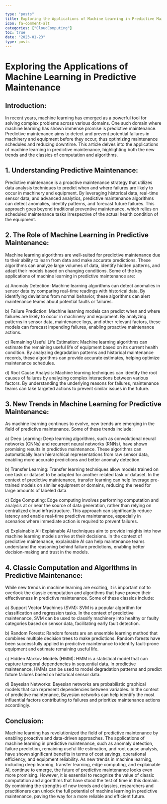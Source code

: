 ```yaml
---

type: "posts"
title: Exploring the Applications of Machine Learning in Predictive Maintenance
icon: fa-comment-alt
categories: ["CloudComputing"]
toc: true
date: "2023-01-23"
type: posts
---
```





# Exploring the Applications of Machine Learning in Predictive Maintenance

## Introduction:

In recent years, machine learning has emerged as a powerful tool for solving complex problems across various domains. One such domain where machine learning has shown immense promise is predictive maintenance. Predictive maintenance aims to detect and prevent potential failures in machinery and equipment before they occur, thus optimizing maintenance schedules and reducing downtime. This article delves into the applications of machine learning in predictive maintenance, highlighting both the new trends and the classics of computation and algorithms.

## 1. Understanding Predictive Maintenance:

Predictive maintenance is a proactive maintenance strategy that utilizes data analysis techniques to predict when and where failures are likely to occur in machinery and equipment. By leveraging historical data, real-time sensor data, and advanced analytics, predictive maintenance algorithms can detect anomalies, identify patterns, and forecast future failures. This approach goes beyond traditional preventive maintenance, which relies on scheduled maintenance tasks irrespective of the actual health condition of the equipment.

## 2. The Role of Machine Learning in Predictive Maintenance:

Machine learning algorithms are well-suited for predictive maintenance due to their ability to learn from data and make accurate predictions. These algorithms can analyze large volumes of data, identify hidden patterns, and adapt their models based on changing conditions. Some of the key applications of machine learning in predictive maintenance are:

a) Anomaly Detection: Machine learning algorithms can detect anomalies in sensor data by comparing real-time readings with historical data. By identifying deviations from normal behavior, these algorithms can alert maintenance teams about potential faults or failures.

b) Failure Prediction: Machine learning models can predict when and where failures are likely to occur in machinery and equipment. By analyzing patterns in sensor data, maintenance logs, and other relevant factors, these models can forecast impending failures, enabling proactive maintenance actions.

c) Remaining Useful Life Estimation: Machine learning algorithms can estimate the remaining useful life of equipment based on its current health condition. By analyzing degradation patterns and historical maintenance records, these algorithms can provide accurate estimates, helping optimize maintenance schedules.

d) Root Cause Analysis: Machine learning techniques can identify the root causes of failures by analyzing complex interactions between various factors. By understanding the underlying reasons for failures, maintenance teams can take targeted actions to prevent similar issues in the future.

## 3. New Trends in Machine Learning for Predictive Maintenance:

As machine learning continues to evolve, new trends are emerging in the field of predictive maintenance. Some of these trends include:

a) Deep Learning: Deep learning algorithms, such as convolutional neural networks (CNNs) and recurrent neural networks (RNNs), have shown promising results in predictive maintenance. These algorithms can automatically learn hierarchical representations from raw sensor data, enabling more accurate predictions and better anomaly detection.

b) Transfer Learning: Transfer learning techniques allow models trained on one task or dataset to be adapted for another related task or dataset. In the context of predictive maintenance, transfer learning can help leverage pre-trained models on similar equipment or domains, reducing the need for large amounts of labeled data.

c) Edge Computing: Edge computing involves performing computation and analysis at or near the source of data generation, rather than relying on centralized cloud infrastructure. This approach can significantly reduce latency and enable real-time predictive maintenance, especially in scenarios where immediate action is required to prevent failures.

d) Explainable AI: Explainable AI techniques aim to provide insights into how machine learning models arrive at their decisions. In the context of predictive maintenance, explainable AI can help maintenance teams understand the reasoning behind failure predictions, enabling better decision-making and trust in the models.

## 4. Classic Computation and Algorithms in Predictive Maintenance:

While new trends in machine learning are exciting, it is important not to overlook the classic computation and algorithms that have proven their effectiveness in predictive maintenance. Some of these classics include:

a) Support Vector Machines (SVM): SVM is a popular algorithm for classification and regression tasks. In the context of predictive maintenance, SVM can be used to classify machinery into healthy or faulty categories based on sensor data, facilitating early fault detection.

b) Random Forests: Random forests are an ensemble learning method that combines multiple decision trees to make predictions. Random forests have been successfully applied in predictive maintenance to identify fault-prone equipment and estimate remaining useful life.

c) Hidden Markov Models (HMM): HMM is a statistical model that can capture temporal dependencies in sequential data. In predictive maintenance, HMMs can be used to model degradation patterns and predict future failures based on historical sensor data.

d) Bayesian Networks: Bayesian networks are probabilistic graphical models that can represent dependencies between variables. In the context of predictive maintenance, Bayesian networks can help identify the most influential factors contributing to failures and prioritize maintenance actions accordingly.

## Conclusion:

Machine learning has revolutionized the field of predictive maintenance by enabling proactive and data-driven approaches. The applications of machine learning in predictive maintenance, such as anomaly detection, failure prediction, remaining useful life estimation, and root cause analysis, have shown significant benefits in terms of cost savings, operational efficiency, and equipment reliability. As new trends in machine learning, including deep learning, transfer learning, edge computing, and explainable AI, continue to emerge, the future of predictive maintenance looks even more promising. However, it is essential to recognize the value of classic computation and algorithms that have stood the test of time in this domain. By combining the strengths of new trends and classics, researchers and practitioners can unlock the full potential of machine learning in predictive maintenance, paving the way for a more reliable and efficient future.